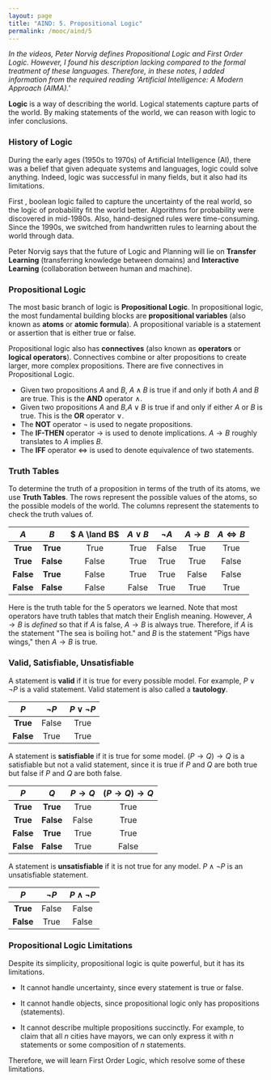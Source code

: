 ```yaml
---
layout: page
title: "AIND: 5. Propositional Logic"
permalink: /mooc/aind/5
---
```


*In the videos, Peter Norvig defines Propositional Logic and First Order Logic. However, I found his description lacking compared to the formal treatment of these languages. Therefore, in these notes, I added information from the required reading 'Artificial Intelligence: A Modern Approach (AIMA).'*

**Logic** is a way of describing the world. Logical statements capture parts of the world. By making statements of the world, we can reason with logic to infer conclusions.

### History of Logic

During the early ages (1950s to 1970s) of Artificial Intelligence (AI), there was a belief that given adequate systems and languages, logic could solve anything. Indeed, logic was successful in many fields, but it also had its limitations. 

First , boolean logic failed to capture the uncertainty of the real world, so the logic of probability fit the world better. Algorithms for probability were discovered in mid-1980s. Also, hand-designed rules were time-consuming. Since the 1990s, we switched from handwritten rules to learning about the world through data.

Peter Norvig says that the future of Logic and Planning will lie on **Transfer Learning** (transferring knowledge between domains) and **Interactive Learning** (collaboration between human and machine).

### Propositional Logic

The most basic branch of logic is **Propositional Logic**. In propositional logic, the most fundamental building blocks are **propositional variables** (also known as **atoms** or **atomic formula**). A propositional variable is a statement or assertion that is either true or false.

Propositional logic also has **connectives** (also known as **operators** or **logical operators**). Connectives combine or alter propositions to create larger, more complex propositions. There are five connectives in Propositional Logic.

* Given two propositions $A$ and $B$, $A \land B$ is true if and only if both $A$ and $B$ are true. This is the **AND** operator $\land$.
* Given two propositions $A$ and $B$,$A \lor B$ is true if and only if either $A$ or $B$ is true. This is the **OR** operator $\lor$.
* The **NOT** operator $\lnot$ is used to negate propositions.
* The **IF-THEN** operator $\to$ is used to denote implications. $A \to B$ roughly translates to $A$ implies $B$.
* The **IFF** operator $\iff$ is used to denote equivalence of two statements.

### Truth Tables

To determine the truth of a proposition in terms of the truth of its atoms, we use **Truth Tables**. The rows represent the possible values of the atoms, so the possible models of the world. The columns represent the statements to check the truth values of.

|    $A$    |    $B$    | $ A \land B$ | $A \lor B$ | $\lnot A$ | $A \to B$ | $A \iff B$ |
| :-------: | :-------: | :----------: | :--------: | :-------: | :-------: | :--------: |
| **True**  | **True**  |     True     |    True    |   False   |   True    |    True    |
| **True**  | **False** |    False     |    True    |   True    |   True    |   False    |
| **False** | **True**  |    False     |    True    |   True    |   False   |   False    |
| **False** | **False** |    False     |   False    |   True    |   True    |    True    |

Here is the truth table for the 5 operators we learned. Note that most operators have truth tables that match their English meaning. However, $A \to B$ is *defined* so that if $A$ is false, $A \to B$ is always true. Therefore, if $A$ is the statement "The sea is boiling hot." and $B$ is the statement "Pigs have wings," then $A \to B$ is true.

### Valid, Satisfiable, Unsatisfiable

A statement is **valid** if it is true for every possible model. For example, $P \lor \lnot P$ is a valid statement. Valid statement is also called a **tautology**.

|    $P$    | $\lnot P$ | $P \lor \lnot P$ |
| :-------: | :-------: | :--------------: |
| **True**  |   False   |       True       |
| **False** |   True    |       True       |

A statement is **satisfiable** if it is true for some model. $(P \to Q) \to Q$ is a satisfiable but not a valid statement, since it is true if $P$ and $Q$ are both true but false if $P$ and $Q$ are both false.

|    $P$    |    $Q$    | $P \to Q$ | $(P \to Q) \to Q$ |
| :-------: | :-------: | :-------: | :---------------: |
| **True**  | **True**  |   True    |       True        |
| **True**  | **False** |   False   |       True        |
| **False** | **True**  |   True    |       True        |
| **False** | **False** |   True    |       False       |

A statement is **unsatisfiable** if it is not true for any model.  $P \land \lnot P$ is an unsatisfiable statement.

|    $P$    | $\lnot P$ | $P \land \lnot P$ |
| :-------: | :-------: | :---------------: |
| **True**  |   False   |       False       |
| **False** |   True    |       False       |

### Propositional Logic Limitations

Despite its simplicity, propositional logic is quite powerful, but it has its limitations. 

* It cannot handle uncertainty, since every statement is true or false.


* It cannot handle objects, since propositional logic only has propositions (statements).
* It cannot describe multiple propositions succinctly. For example, to claim that all $n$ cities have mayors, we can only express it with $n$ statements or some composition of $n$ statements.

Therefore, we will learn First Order Logic, which resolve some of these limitations.

